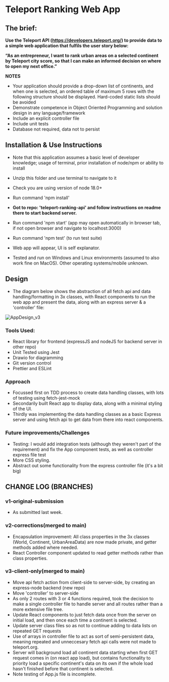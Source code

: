 # Teleport Ranking Web App

## The brief: 

**Use the Teleport API (https://developers.teleport.org/) to provide data to a simple web application that fulfils the user story below:**

**“As an entrepreneur, I want to rank urban areas on a selected continent by Teleport city score, so that I can make an informed decision on where to open my next office.”**

**NOTES** 
- Your application should provide a drop-down list of continents, and when one is selected, an ordered table of maximum 5 rows with the following structure should be displayed. Hard-coded static lists should be avoided
- Demonstrate competence in Object Oriented Programming and solution design in any language/framework
- Include an explicit controller file
- Include unit tests
- Database not required, data not to persist



## Installation & Use Instructions

- Note that this application assumes a basic level of developer knowledge; usage of terminal, prior installation of node/npm or ability to install
- Unzip this folder and use terminal to navigate to it
- Check you are using version of node 18.0+
- Run command 'npm install'

- **Got to repo: 'teleport-ranking-api' and follow instructions on readme there to start backend server.**

- Run command 'npm start' (app may open automatically in browser tab, if not open browser and navigate to localhost:3000)
- Run command 'npm test' (to run test suite)
- Web app will appear, UI is self explanator.
- Tested and run on Windows and Linux environments (assumed to also work fine on MacOS). Other operating systems/mobile unknown.


## Design

- The diagram below shows the abstraction of all fetch api and data handling/formatting in 3x classes, with React components to run the web app and present the data, along with an express server & a 'controller' file:

![AppDesign_v3](https://user-images.githubusercontent.com/112484204/225310760-33c7306c-62f6-4dfe-8f46-9484414c83e8.png)

### Tools Used:

- React library for frontend (expressJS and nodeJS for backend server in other repo)
- Unit Tested using Jest
- Drawio for diagramming
- Git version control
- Prettier and ESLint

### Approach

- Focussed first on TDD process to create data handling classes, with lots of testing using fetch-jest-mock
- Secondarily built React app to display data, along with a minimal styling of the UI.
- Thirdly was implementing the data handling classes as a basic Express server and using fetch api to get data from there into react components.

### Future improvements/Challenges

- Testing: I would add integration tests (although they weren't part of the requirement) and fix the App component tests, as well as controller express file test
- More CSS styling.
- Abstract out some functionality from the express controller file (it's a bit big)

## CHANGE LOG (BRANCHES)

### v1-original-submission
- As submitted last week.

### v2-corrections(merged to main)
- Encapsulation improvement: All class properties in the 3x classes (World, Continent, UrbanAreaData) are now made private, and getter methods added where needed.
- React Controller component updated to read getter methods rather than class properties.

### v3-client-only(merged to main)

- Move api fetch action from client-side to server-side, by creating an express-node backend (new repo)
- Move 'controller' to server-side
- As only 2 routes with 3 or 4 functions required, took the decision to make a single controller file to handle server and all routes rather than a more extensive file tree.
- Update React components to just fetch data once from the server on initial load, and then once each time a continent is selected.
- Update server class files so as not to continue adding to data lists on repeated GET requests
- Use of arrays in controller file to act as sort of semi-persistent data, meaning repeated and unneccesary fetch api calls were not made to teleport.org.
- Server will background load all continent data starting when first GET request comes in (on react app load), but contains functionality to priority load a specific continent's data on its own if the whole load hasn't finished before that continent is selected.
- Note testing of App.js file is incomplete.





